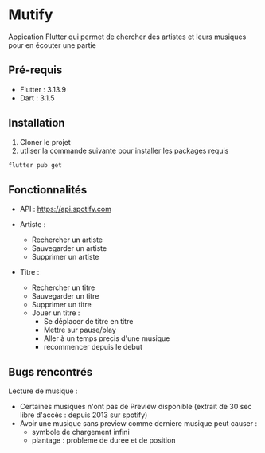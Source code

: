 # Mutify

Appication Flutter qui permet de chercher des artistes et leurs musiques pour en écouter une partie

## Pré-requis

- Flutter : 3.13.9
- Dart : 3.1.5

## Installation

1. Cloner le projet
2. utliser  la commande suivante pour installer les packages requis

```bash
flutter pub get
```

## Fonctionnalités

- API : https://api.spotify.com

- Artiste :
  - Rechercher un artiste
  - Sauvegarder un artiste
  - Supprimer un artiste
- Titre :
  - Rechercher un titre
  - Sauvegarder un titre
  - Supprimer un titre
  - Jouer un titre :
    - Se déplacer de titre en titre
    - Mettre sur pause/play
    - Aller à un temps precis d'une musique
    - recommencer depuis le debut

## Bugs rencontrés

Lecture de musique :
- Certaines musiques n'ont pas de Preview disponible (extrait de 30 sec libre d'accès : depuis 2013 sur spotify)
- Avoir une musique sans preview comme derniere musique peut causer :
  - symbole de chargement infini
  - plantage : probleme de duree et de position
